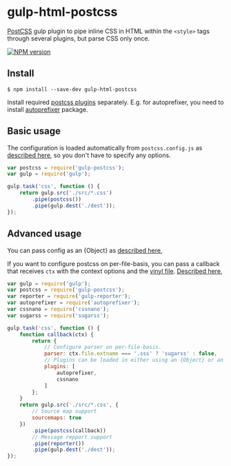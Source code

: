 # gulp-html-postcss

[PostCSS](https://github.com/postcss/postcss) gulp plugin to pipe inline CSS in HTML within the `<style>` tags through
several plugins, but parse CSS only once.

[![NPM version](https://img.shields.io/npm/v/gulp-html-postcss.svg?style=flat-square)](https://www.npmjs.com/package/gulp-html-postcss)

## Install

    $ npm install --save-dev gulp-html-postcss

Install required [postcss plugins](https://www.npmjs.com/browse/keyword/postcss-plugin) separately. E.g. for autoprefixer, you need to install [autoprefixer](https://github.com/postcss/autoprefixer) package.

## Basic usage

The configuration is loaded automatically from `postcss.config.js`
as [described here](https://www.npmjs.com/package/postcss-load-config),
so you don't have to specify any options.

```js
var postcss = require('gulp-postcss');
var gulp = require('gulp');

gulp.task('css', function () {
    return gulp.src('./src/*.css')
        .pipe(postcss())
        .pipe(gulp.dest('./dest'));
});
```

## Advanced usage

You can pass config as an {Object}
as [described here](https://www.npmjs.com/package/postcss-load-config#postcssrc),

If you want to configure postcss on per-file-basis, you can pass a callback
that receives `ctx` with the context options and the [vinyl file](https://github.com/gulpjs/vinyl).
[Described here](https://www.npmjs.com/package/postcss-load-config#postcssconfigjs-or-postcssrcjs),

```js
var gulp = require('gulp');
var postcss = require('gulp-postcss');
var reporter = require('gulp-reporter');
var autoprefixer = require('autoprefixer');
var cssnano = require('cssnano');
var sugarss = require('sugarss');

gulp.task('css', function () {
    function callback(ctx) {
        return {
            // Configure parser on per-file-basis.
            parser: ctx.file.extname === '.sss' ? 'sugarss' : false,
            // Plugins can be loaded in either using an {Object} or an {Array}.
            plugins: [
                autoprefixer,
                cssnano
            ]
        };
    }
    return gulp.src('./src/*.css', {
        // Source map support
        sourcemaps: true
    })
        .pipe(postcss(callback))
        // Message repport support
        .pipe(reporter())
        .pipe(gulp.dest('./dest'));
});
```
